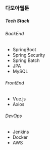 ### 다모아웹툰
##### Tech Stack
###### BackEnd
* SpringBoot
* Spring Security
* Spring Batch
* JPA
* MySQL

###### FrontEnd
* Vue.js
* Axios

###### DevOps
* Jenkins
* Docker
* AWS